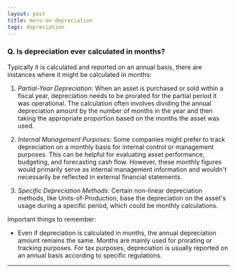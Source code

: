 ```yaml
---
layout: post
title: more-on-depreciation
tags: depreciation
---
```


### Q. Is depreciation ever calculated in months?

Typically it is calculated and reported on an annual basis, there are instances where it might be calculated in months:

1. *Partial-Year Depreciation*: When an asset is purchased or sold within a fiscal year, depreciation needs to be prorated for the partial period it was operational. The calculation often involves dividing the annual depreciation amount by the number of months in the year and then taking the appropriate proportion based on the months the asset was used.

2. *Internal Management Purposes*: Some companies might prefer to track depreciation on a monthly basis for internal control or management purposes. This can be helpful for evaluating asset performance, budgeting, and forecasting cash flow. However, these monthly figures would primarily serve as internal management information and wouldn't necessarily be reflected in external financial statements.

3. *Specific Depreciation Methods*: Certain non-linear depreciation methods, like Units-of-Production, base the depreciation on the asset's usage during a specific period, which could be monthly calculations.

Important things to remember:

- Even if depreciation is calculated in months, the annual depreciation amount remains the same. Months are mainly used for prorating or tracking purposes. For tax purposes, depreciation is usually reported on an annual basis according to specific regulations.

---
